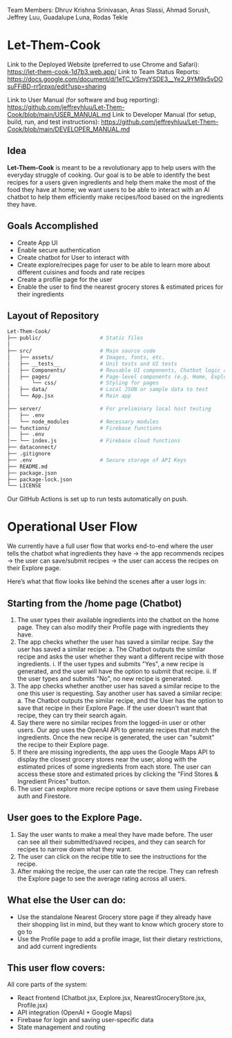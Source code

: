 Team Members: Dhruv Krishna Srinivasan, Anas Slassi, Ahmad Sorush, Jeffrey Luu, Guadalupe Luna, Rodas Tekle

# Let-Them-Cook

Link to the Deployed Website (preferred to use Chrome and Safari): https://let-them-cook-1d7b3.web.app/
Link to Team Status Reports: https://docs.google.com/document/d/1eTC_VSmyYSDE3__Ye2_9YM9x5vDOsuFFiBD-rr5rpxo/edit?usp=sharing

Link to User Manual (for software and bug reporting): https://github.com/jeffreyhluu/Let-Them-Cook/blob/main/USER_MANUAL.md
Link to Developer Manual (for setup, build, run, and test instructions): https://github.com/jeffreyhluu/Let-Them-Cook/blob/main/DEVELOPER_MANUAL.md

## Idea

**Let-Them-Cook** is meant to be a revolutionary app to help users with the everyday struggle of cooking. Our goal is to be able to identify the best recipes for a users given ingredients and help them make the most of the food they have at home; we want users to be able to interact with an AI chatbot to help them efficiently make recipes/food based on the ingredients they have.

## Goals Accomplished

- Create App UI
- Enable secure authentication
- Create chatbot for User to interact with
- Create explore/recipes page for user to be able to learn more about different cuisines and foods and rate recipes
- Create a profile page for the user
- Enable the user to find the nearest grocery stores & estimated prices for their ingredients

## Layout of Repository

```bash
Let-Them-Cook/
├── public/                   # Static files
│
├── src/                      # Main source code
│   ├── assets/               # Images, fonts, etc.
│   ├── __tests__             # Unit tests and UI tests
│   ├── Components/           # Reusable UI components, Chatbot logic and interface
│   ├── pages/                # Page-level components (e.g. Home, Explore, Recipe)
│       └── css/              # Styling for pages
│   ├── data/                 # Local JSON or sample data to test
│   └── App.jsx               # Main app
│
├── server/                   # For preliminary local host testing
│   ├── .env            
│   └── node_modules          # Necessary modules
│── functions/                # Firebase functions
│   ├── .env  
│── └── index.js              # Firebase cloud functions
├── dataconnect/   
├── .gitignore                
├── .env                      # Secure storage of API Keys  
├── README.md
├── package.json
├── package-lock.json
└── LICENSE
```

Our GitHub Actions is set up to run tests automatically on push.

# Operational User Flow 
We currently have a full user flow that works end-to-end where the user tells the chatbot what ingredients they have → the app recommends recipes → the user can save/submit recipes -> the user can access the recipes on their Explore page.

Here’s what that flow looks like behind the scenes after a user logs in:

## Starting from the /home page (Chatbot)
1. The user types their available ingredients into the chatbot on the home page. They can also modify their Profile page with ingredients they have.
2. The app checks whether the user has saved a similar recipe. Say the user has saved a similar recipe:
    a. The Chatbot outputs the similar recipe and asks the user whether they want a different recipe with those ingredients.
        i. If the user types and submits "Yes", a new recipe is generated, and the user will have the option to submit that recipe.
        ii. If the user types and submits "No", no new recipe is generated.
3. The app checks whether another user has saved a similar recipe to the one this user is requesting. Say another user has saved a similar recipe:
    a. The Chatbot outputs the similar recipe, and the User has the option to save that recipe in their Explore Page. If the user doesn't want that recipe, they can try their search again.
4. Say there were no similar recipes from the logged-in user or other users. Our app uses the OpenAI API to generate recipes that match the ingredients. Once the new recipe is generated, the user can "submit" the recipe to their Explore page.
5. If there are missing ingredients, the app uses the Google Maps API to display the closest grocery stores near the user, along with the estimated prices of some ingredients from each store. The user can access these store and estimated prices by clicking the "Find Stores & Ingredient Prices" button.
6. The user can explore more recipe options or save them using Firebase auth and Firestore.

## User goes to the Explore Page.
1. Say the user wants to make a meal they have made before. The user can see all their submitted/saved recipes, and they can search for recipes to narrow down what they want.
2. The user can click on the recipe title to see the instructions for the recipe.
3. After making the recipe, the user can rate the recipe. They can refresh the Explore page to see the average rating across all users.

## What else the User can do:
- Use the standalone Nearest Grocery store page if they already have their shopping list in mind, but they want to know which grocery store to go to
- Use the Profile page to add a profile image, list their dietary restrictions, and add current ingredients

## This user flow covers:
All core parts of the system:
- React frontend (Chatbot.jsx, Explore.jsx, NearestGroceryStore.jsx, Profile.jsx)
- API integration (OpenAI + Google Maps)
- Firebase for login and saving user-specific data
- State management and routing
